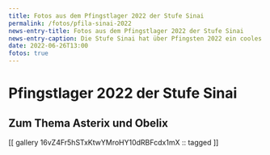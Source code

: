 ```yaml
---
title: Fotos aus dem Pfingstlager 2022 der Stufe Sinai
permalink: /fotos/pfila-sinai-2022
news-entry-title: Fotos aus dem Pfingstlager 2022 der Stufe Sinai
news-entry-caption: Die Stufe Sinai hat über Pfingsten 2022 ein cooles Lager in Bäretswil erlebt.
date: 2022-06-26T13:00
fotos: true
---
```


# Pfingstlager 2022 der Stufe Sinai

## Zum Thema Asterix und Obelix

[[ gallery 16vZ4Fr5hSTxKtwYMroHY10dRBFcdx1mX :: tagged ]]
